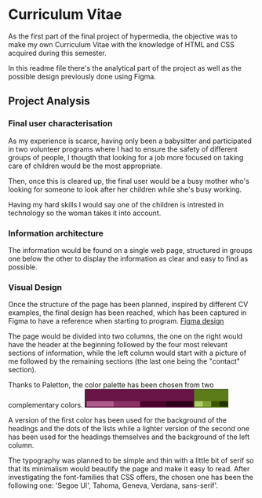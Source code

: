 # Curriculum Vitae
As the first part of the final project of hypermedia, the objective was to make my own Curriculum Vitae with the knowledge of HTML and CSS acquired during this semester.

In this readme file there's the analytical part of the project as well as the possible design previously done using Figma.

## Project Analysis
### Final user characterisation
As my experience is scarce, having only been a babysitter and participated in two volunteer programs where I had to ensure the safety of different groups of people, I thougth that looking for a job more focused on taking care of children would be the most appropriate.

Then, once this is cleared up, the final user would be a busy mother who's looking for someone to look after her children while she's busy working.

Having my hard skills I would say one of the children is intrested in technology so the woman takes it into account.

### Information architecture
The information would be found on a single web page, structured in groups one below the other to display the information as clear and easy to find as possible.

### Visual Design
Once the structure of the page has been planned, inspired by different CV examples, the final design has been reached, which has been captured in Figma to have a reference when starting to program. [Figma design](https://www.figma.com/file/P3zopB2ASsWiNlhjfzulLU/CV)

The page would be divided into two columns, the one on the right would have the header at the beginning followed by the four most relevant sections of information, while 
the left column would start with a picture of me followed by the remaining sections (the last one being the "contact" section).

Thanks to Paletton, the color palette has been chosen from two complementary colors. ![Color palette](Palette.png)

A version of the first color has been used for the background of the headings and the dots of the lists while a lighter version of the second one has been used for the headings themselves and the background of the left column.

The typography was planned to be simple and thin with a little bit of serif so that its minimalism would beautify the page and make it easy to read. 
After investigating the font-families that CSS offers, the chosen one has been the following one: 'Segoe UI', Tahoma, Geneva, Verdana, sans-serif'.
